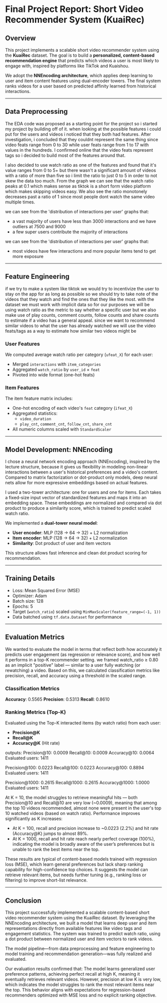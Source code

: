 # Final Project Report: Short Video Recommender System (KuaiRec)

## Overview

This project implements a scalable short video recommender system using the **KuaiRec** dataset. The goal is to build a **personalized, content-based recommendation engine** that predicts which videos a user is most likely to engage with, inspired by platforms like TikTok and Kuaishou.

We adopt the **NNEncoding architecture**, which applies deep learning to user and item content features using dual-encoder towers. The final system ranks videos for a user based on predicted affinity learned from historical interactions.

---

## Data Preprocessing

The EDA code was proposed as a starting point for the project so i started my project by building off of it.
when looking at the possible features i could put for the users and videos i noticed that they both had features.
After investigation, i concluded that they couldnt represent the same thing since video feats range from 0 to 30 while user feats range from 1 to 17 with values in the hundreds.
I confirmed online that the video feats represent tags so i decided to build most of the features around that.

I also decided to use watch ratio as one of the features and found that it's value ranges from 0 to 5+ but there wasn't a significant amount of videos with a ratio of more than five so i limit the ratio to just 0 to 5 in order to not skew the data too much.
From the graph we can see that the watch ratio peaks at 0.1 which makes sense as tiktok is a short form video platform which makes skipping videos easy.
We also see the ratio monotonely decreases past a ratio of 1 since most people dont watch the same video multiple times.

we can see from the 'distribution of interactions per user' graphs that:
- a vast majority of users have less than 3000 interactions and we have outliers at 7500 and 9000
- a few super users contribute the majority of interactions

we can see from the 'distribution of interactions per user' graphs that:
- most videos have few interactions and more popular items tend to get more exposure

---

## Feature Engineering

if we try to make a system like tiktok we would try to incentivize the user to stay on the app for as long as possible so we should try to take note of the videos that they watch and find the ones that they like the most. with the dataset we must work with implicit data so for our purposes we will be using watch ratio as the metric to say whether a specific user but we also make use of play counts, comment counts, follow counts and share counts to estimate if a video has a general appeal. since we want to recommend similar videos to what the user has already watched we will use the video feats/tags as a way to estimate how similar two videos might be

### User Features

We computed average watch ratio per category (`ufeat_X`) for each user:

- Merged `interactions` with `item_categories`
- Aggregated `watch_ratio` by `user_id` × `feat`
- Pivoted into wide format (one-hot feats)

### Item Features

The item feature matrix includes:

- One-hot encoding of each video's `feat` category (`ifeat_X`)
- Aggregated statistics:
  - `video_duration`
  - `play_cnt`, `comment_cnt`, `follow_cnt`, `share_cnt`
- All numeric columns scaled with `StandardScaler`

---

## Model Development: NNEncoding

I chose a neural network encoding approach (NNEncoding), inspired by the lecture structure, because it gives us flexibility in modeling non-linear interactions between a user's historical preferences and a video's content. Compared to matrix factorization or dot-product only models, deep neural nets allow for more expressive embeddings based on actual features. 

I used a two-tower architecture: one for users and one for items. Each takes a fixed-size input vector of standardized features and maps it into an embedding space. These embeddings are normalized and compared via dot product to produce a similarity score, which is trained to predict scaled watch ratio. 

We implemented a **dual-tower neural model**:

- **User encoder**: MLP (128 → 64 → 32) + L2 normalization
- **Item encoder**: MLP (128 → 64 → 32) + L2 normalization
- **Similarity**: Dot product of user and item vectors

This structure allows fast inference and clean dot product scoring for recommendation.

---

## Training Details

- Loss: Mean Squared Error (MSE)
- Optimizer: Adam
- Batch size: 128
- Epochs: 5
- Target (`watch_ratio`) scaled using `MinMaxScaler(feature_range=(-1, 1))`
- Data batched using `tf.data.Dataset` for performance

---

## Evaluation Metrics

We wanted to evaluate the model in terms that reflect both how accurately it predicts user engagement (as regression or relevance score), and how well it performs in a top-K recommender setting.
we framed watch_ratio ≥ 0.80 as an implicit "positive" label — similar to a user fully watching (or rewatching) a video. Based on this, we calculated classification metrics like precision, recall, and accuracy using a threshold in the scaled range.

### Classification Metrics

**Accuracy**: 0.5565
**Precision**: 0.5313
**Recall**: 0.8610

### Ranking Metrics (Top-K)

Evaluated using the Top-K interacted items (by watch ratio) from each user:

- **Precision@K**
- **Recall@K**
- **Accuracy@K** (Hit rate)

outputs:
Precision@10: 0.0009
Recall@10:    0.0009
Accuracy@10:  0.0064
Evaluated users: 1411


Precision@100: 0.0223
Recall@100:    0.0223
Accuracy@100:  0.8894
Evaluated users: 1411


Precision@1000: 0.2615
Recall@1000:    0.2615
Accuracy@1000:  1.0000
Evaluated users: 1411

At K = 10, the model struggles to retrieve meaningful hits — both Precision@10 and Recall@10 are very low (~0.0009), meaning that among the top 10 videos recommended, almost none were present in the user's top 10 watched videos (based on watch ratio).
Performance improves significantly as K increases: 
- At K = 100, recall and precision increase to ~0.0223 (2.2%) and hit rate (Accuracy@K) jumps to almost 89%.  
- At K = 1000, recall and hit rate reach nearly perfect coverage (100%), indicating the model is broadly aware of the user’s preferences but is unable to rank the best items near the top.
     
These results are typical of content-based models trained with regression loss (MSE), which learn general preferences but lack sharp ranking capability for high-confidence top choices. It suggests the model can retrieve relevant items, but needs further tuning (e.g., ranking loss or filtering) to improve short-list relevance. 

---

## Conclusion

This project successfully implemented a scalable content-based short video recommender system using the KuaiRec dataset. By leveraging the NNEncoding architecture, we built a model that learns deep user and item representations directly from available features like video tags and engagement statistics. The system was trained to predict watch ratio, using a dot product between normalized user and item vectors to rank videos. 

The model pipeline—from data preprocessing and feature engineering to model training and recommendation generation—was fully realized and evaluated. 

Our evaluation results confirmed that: 
    The model learns generalized user preference patterns, achieving perfect recall at high K, meaning it eventually retrieves relevant videos.
    However, precision at low K is very low, which indicates the model struggles to rank the most relevant items near the top.
    This behavior aligns with expectations for regression-based recommenders optimized with MSE loss and no explicit ranking objective.
     